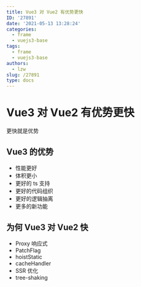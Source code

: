 ```yaml
---
title: Vue3 对 Vue2 有优势更快
ID: '27891'
date: '2021-05-13 13:28:24'
categories:
  - frame
  - vuejs3-base
tags:
  - frame
  - vuejs3-base
authors:
  - lzw
slug: /27891
type: docs
---
```


# Vue3 对 Vue2 有优势更快

更快就是优势

## Vue3 的优势

- 性能更好
- 体积更小
- 更好的 ts 支持
- 更好的代码组织
- 更好的逻辑抽离
- 更多的新功能

## 为何 Vue3 对 Vue2 快

- Proxy 响应式
- PatchFlag
- hoistStatic
- cacheHandler
- SSR 优化
- tree-shaking



 
 
 
 
 
 
 
 
 
 
 
 
 
 
 
 
 
 
 
 
 
 
 
 
 
